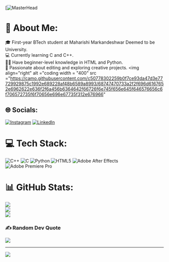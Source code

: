  [![MasterHead](https://mir-s3-cdn-cf.behance.net/project_modules/fs/79731568097599.5b50bca477735.jpg)
# 💫 About Me:
🎓 First-year BTech student at Maharishi Markandeshwar Deemed to be University.<br>💻 Currently learning C and C++.<br>👨‍💻 Have beginner-level knowledge in HTML and Python.<br>🎨 Passionate about editing and exploring creative projects.
<img  align="right" alt ="coding  width = "400" src ="https://camo.githubusercontent.com/c50778302259b0f7ce93da47d3e77729929875c1992e689228af48b6589a8993/68747470733a2f2f696d6167652e6962622e636f2f6a456b6364642f66726f6e745f656e645f646576656c6f706572735f6f70656e696e67735f312e676966" 

## 🌐 Socials:
[![Instagram](https://img.shields.io/badge/Instagram-%23E4405F.svg?logo=Instagram&logoColor=white)](https://instagram.com/sanyam_kohli_) [![LinkedIn](https://img.shields.io/badge/LinkedIn-%230077B5.svg?logo=linkedin&logoColor=white)](https://linkedin.com/in/sanyam-kohli-21027b32a)

# 💻 Tech Stack:
![C++](https://img.shields.io/badge/c++-%2300599C.svg?style=flat&logo=c%2B%2B&logoColor=white) ![C](https://img.shields.io/badge/c-%2300599C.svg?style=flat&logo=c&logoColor=white) ![Python](https://img.shields.io/badge/python-3670A0?style=flat&logo=python&logoColor=ffdd54) ![HTML5](https://img.shields.io/badge/html5-%23E34F26.svg?style=flat&logo=html5&logoColor=white) ![Adobe After Effects](https://img.shields.io/badge/Adobe%20After%20Effects-9999FF.svg?style=flat&logo=Adobe%20After%20Effects&logoColor=white) ![Adobe Premiere Pro](https://img.shields.io/badge/Adobe%20Premiere%20Pro-9999FF.svg?style=flat&logo=Adobe%20Premiere%20Pro&logoColor=white)
# 📊 GitHub Stats:
![](https://github-readme-stats.vercel.app/api?username=Sanyamk2384&theme=dark&hide_border=false&include_all_commits=true&count_private=false)<br/>
![](https://github-readme-streak-stats.herokuapp.com/?user=Sanyamk2384&theme=dark&hide_border=false)<br/>
![](https://github-readme-stats.vercel.app/api/top-langs/?username=Sanyamk2384&theme=dark&hide_border=false&include_all_commits=true&count_private=false&layout=compact)

### ✍️ Random Dev Quote
![](https://quotes-github-readme.vercel.app/api?type=horizontal&theme=radical)

---
[![](https://visitcount.itsvg.in/api?id=Sanyamk2384&icon=5&color=1)](https://visitcount.itsvg.in)

<!-- Proudly created with GPRM ( https://gprm.itsvg.in ) -->
